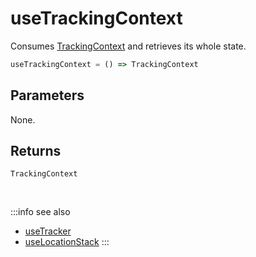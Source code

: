 # useTrackingContext
Consumes [TrackingContext](/tracking/react/api-reference/common/providers/TrackingContext.md) and retrieves its whole state.

```ts
useTrackingContext = () => TrackingContext
```

## Parameters
None.

## Returns
`TrackingContext`

<br />

:::info see also
- [useTracker](/tracking/react/api-reference/hooks/consumers/useTracker.md)
- [useLocationStack](/tracking/react/api-reference/hooks/consumers/useLocationStack.md)
:::
